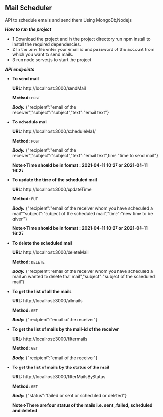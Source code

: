 **Mail Scheduler**
----
API to schedule emails and send them Using MongoDb,Nodejs 

***How to run the project***
* 1 Download the project and in the project directory run npm install to install the required dependencies.
* 2 In the .env file enter your email id and password of the account from which you want to send mails.
* 3 run node server.js to start the project

***API endpoints***

* **To send mail**
   
   **URL:** http://localhost:3000/sendMail

   **Method:**
  `POST`

  ***Body:*** {"recipient":"email of the receiver","subject":"subject","text":"email text"}

* **To schedule mail**
   
   **URL:** http://localhost:3000/scheduleMail/

   **Method:**
  `POST`

  ***Body:*** {"recipient":"email of the receiver","subject":"subject","text":"email text",time:"time to send mail"}

  **Note=>Time should be in format : 2021-04-11 10:27 or 2021-04-11 16:27**


* **To update the time of the scheduled mail**
   
   **URL:** http://localhost:3000/updateTime

   **Method:**
  `PUT`

  ***Body:*** {"recipient":"email of the receiver whom you have scheduled a mail","subject":"subject of the scheduled mail","time":"new time to be given"}
  
  **Note=>Time should be in format : 2021-04-11 10:27 or 2021-04-11 16:27**

* **To delete the scheduled mail**
   
   **URL:** http://localhost:3000/deleteMail

   **Method:**
  `DELETE`

  ***Body:*** {"recipient":"email of the receiver whom you have scheduled a mail an wanted to delete that mail","subject":"subject of the scheduled mail"}
* **To get the list of all the mails**
   
   **URL:** http://localhost:3000/allmails

   **Method:**
  `GET`

  ***Body:*** {"recipient":"email of the receiver"}
* **To get the list of mails by the mail-id of the receiver**
   
   **URL:** http://localhost:3000/filtermails

   **Method:**
  `GET`

  ***Body:*** {"recipient":"email of the receiver"}
* **To get the list of mails by the status of the mail**

   **URL:** http://localhost:3000/filterMailsByStatus

   **Method:**
  `GET`

  ***Body:*** {"status":"failed or sent or scheduled or deleted"}

   **Note=>There are four status of the mails i.e. sent , failed, scheduled and deleted**
